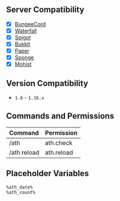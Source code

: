## Server Compatibility

- [x] [BungeeCord](https://github.com/SpigotMC/BungeeCord)
- [x] [Waterfall](https://github.com/PaperMC/Waterfall)
- [x] [Spigot](https://hub.spigotmc.org/stash/projects/SPIGOT/repos/spigot/browse)
- [x] [Bukkit](https://hub.spigotmc.org/stash/projects/SPIGOT/repos/bukkit/browse)
- [x] [Paper](https://github.com/PaperMC/Paper)
- [x] [Sponge](https://github.com/SpongePowered/Sponge)
- [x] [Mohist](https://github.com/Mohist-Community/Mohist)

## Version Compatibility

- `1.6` - `1.16.x`

## Commands and Permissions

| Command| Permission|
| :---|:---|
|/ath| ath.check|
|/ath reload| ath.reload|

## Placeholder Variables

```
%ath_date%
%ath_count%
```
